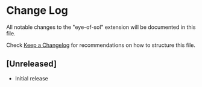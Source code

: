# Change Log

All notable changes to the "eye-of-sol" extension will be documented in this file.

Check [Keep a Changelog](http://keepachangelog.com/) for recommendations on how to structure this file.

## [Unreleased]

- Initial release
